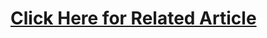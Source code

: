 # <a href="https://fskdev.medium.com/graalvm-dc0e2e90ad27" target="_blank">Click Here for Related Article</a>

